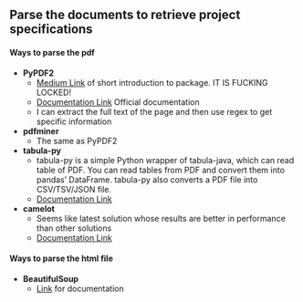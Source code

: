 ## Parse the documents to retrieve project specifications

#### Ways to parse the pdf
- <b>PyPDF2</b>
    - [Medium Link](https://medium.com/@inzaniak/pypdf-a-brief-introduction-to-pdf-manipulation-in-python-ca2dc5ce7122) of short introduction to package. IT IS FUCKING LOCKED!
    - [Documentation Link](https://pypdf.readthedocs.io) Official documentation
    - I can extract the full text of the page and then use regex to get specific information
- <b>pdfminer</b>
    - The same as PyPDF2 
- <b>tabula-py</b>
    - tabula-py is a simple Python wrapper of tabula-java, which can read table of PDF. You can read tables from PDF and convert them into pandas’ DataFrame. tabula-py also converts a PDF file into CSV/TSV/JSON file.
    - [Documentation Link](https://tabula-py.readthedocs.io/en/latest/getting_started.html) 
- <b>camelot</b>
    - Seems like latest solution whose results are better in performance than other solutions
    - [Documentation Link](https://camelot-py.readthedocs.io/en/master/)

#### Ways to parse the html file
- <b>BeautifulSoup</b>  
    - [Link](https://www.crummy.com/software/BeautifulSoup/bs4/doc/) for documentation